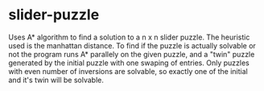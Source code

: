 # slider-puzzle

Uses A* algorithm to find a solution to a n x n slider puzzle.
The heuristic used is the manhattan distance.
To find if the puzzle is actually solvable or not the program runs A* parallely on the given puzzle, and a "twin" puzzle generated by the initial puzzle with one swaping of entries. Only puzzles with even number of inversions are solvable, so exactly one of the initial and it's twin will be solvable. 
